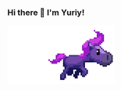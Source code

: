 ### Hi there 👋 I'm Yuriy!


<img align="" src="https://github.com/yuchiko/yuchiko/blob/main/pony_03.gif" />


<!--
**yuchiko/yuchiko** is a ✨ _special_ ✨ repository because its `README.md` (this file) appears on your GitHub profile.

Here are some ideas to get you started:

- 🔭 I’m currently working on ...
- 🌱 I’m currently learning ...
- 👯 I’m looking to collaborate on ...
- 🤔 I’m looking for help with ...
- 💬 Ask me about ...
- 📫 How to reach me: ...
- 😄 Pronouns: ...
- ⚡ Fun fact: ...

TODO: add stats https://github.com/anuraghazra/github-readme-stats/blob/6bcc98d99d919d895aca531e4168b5224bc94a90/themes/README.md
-->
